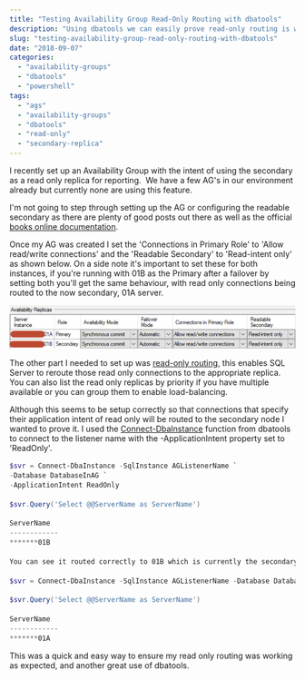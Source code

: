 ```yaml
---
title: "Testing Availability Group Read-Only Routing with dbatools"
description: "Using dbatools we can easily prove read-only routing is working for our AG."
slug: "testing-availability-group-read-only-routing-with-dbatools"
date: "2018-09-07"
categories:
  - "availability-groups"
  - "dbatools"
  - "powershell"
tags:
  - "ags"
  - "availability-groups"
  - "dbatools"
  - "read-only"
  - "secondary-replica"
---
```


I recently set up an Availability Group with the intent of using the secondary as a read only replica for reporting.  We have a few AG's in our environment already but currently none are using this feature.

I'm not going to step through setting up the AG or configuring the readable secondary as there are plenty of good posts out there as well as the official [books online documentation](https://docs.microsoft.com/en-us/sql/database-engine/availability-groups/windows/configure-read-only-access-on-an-availability-replica-sql-server?view=sql-server-2017).

Once my AG was created I set the 'Connections in Primary Role' to 'Allow read/write connections' and the 'Readable Secondary' to 'Read-intent only' as shown below. On a side note it's important to set these for both instances, if you're running with 01B as the Primary after a failover by setting both you'll get the same behaviour, with read only connections being routed to the now secondary, 01A server.

![View of our AG Replica setup showing the read only routing](AGReplicas.jpg)

The other part I needed to set up was [read-only routing](https://docs.microsoft.com/en-us/sql/database-engine/availability-groups/windows/configure-read-only-routing-for-an-availability-group-sql-server?view=sql-server-2017), this enables SQL Server to reroute those read only connections to the appropriate replica.  You can also list the read only replicas by priority if you have multiple available or you can group them to enable load-balancing.

Although this seems to be setup correctly so that connections that specify their application intent of read only will be routed to the secondary node I wanted to prove it. I used the [Connect-DbaInstance](https://dbatools.io/functions/connect-dbainstance/) function from dbatools to connect to the listener name with the -ApplicationIntent property set to 'ReadOnly'.

```PowerShell
$svr = Connect-DbaInstance -SqlInstance AGListenerName `
-Database DatabaseInAG `
-ApplicationIntent ReadOnly

$svr.Query('Select @@ServerName as ServerName')

ServerName
------------
*******01B

You can see it routed correctly to 01B which is currently the secondary node.  If I don't specify the ApplicationIntent property on the connection it'll be routed to the primary.

$svr = Connect-DbaInstance -SqlInstance AGListenerName -Database DatabaseInAG

$svr.Query('Select @@ServerName as ServerName')

ServerName
------------
*******01A
```

This was a quick and easy way to ensure my read only routing was working as expected, and another great use of dbatools.
